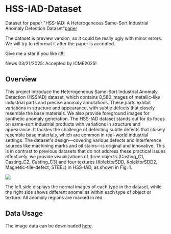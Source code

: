 # HSS-IAD-Dataset
Dataset for paper "HSS-IAD: A Heterogeneous Same-Sort Industrial Anomaly Detection Dataset"[paper](https://arxiv.org/abs/2504.12689)

The dataset is preview version, so it could be really ugly with minor errors. We will try to reformat it after the paper is accepted.

Give me a star if you like it!!!

News 03/21/2025: Accepted by ICME2025!

## Overview
This project introduce the Heterogeneous Same-Sort Industrial Anomaly Detection (HSSIAD) dataset, which contains 8,580 images of metallic-like industrial parts and precise anomaly annotations. These parts exhibit variations in structure and appearance, with subtle defects that closely resemble the base materials. We also provide foreground images for synthetic anomaly generation. The HSS-IAD dataset stands out for its focus on same-sort industrial products with variations in structure and appearance. It tackles the challenge of detecting subtle defects that closely resemble base materials, which are common in real-world industrial settings. The dataset's design—covering various defects and interference sources like machining marks and oil stains—is original and innovative. This is in contrast to previous datasets that do not address these practical issues effectively. we provide visualizations of three objects (Casting\_C1, Casting\_C2, Casting\_C3) and four textures (KolektorSDD, KolektorSDD2, Magnetic-tile-defect, STEEL) in HSS-IAD, as shown in Fig. 1.

![](fu_data.png)

The left side displays the normal images of each type in the dataset, while the right side shows different anomalies within each type of object or texture. All anomaly regions are marked in red.

## Data Usage

The image data can be downloaded [here](https://drive.google.com/file/d/13lBfOodsfkkQhX7PJ7kT8qc2KuHqwD4L/view?usp=sharing). 
